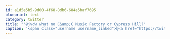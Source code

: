 ```yaml
---
id: a1d5e5b5-9d00-4f68-8db6-684e5baf7695
blueprint: text
category: twitter
title: "'@jvdw what no C&amp;C Music Factory or Cypress Hill?"
caption: '<span class="username username_linked">@<a href="https://twitter.com/jvdw" title="John van der Woude">jvdw</a></span> what no C&amp;C Music Factory or Cypress Hill?'
---
```


